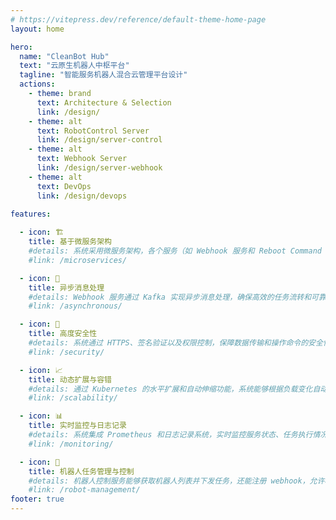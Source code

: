 ```yaml
---
# https://vitepress.dev/reference/default-theme-home-page
layout: home

hero:
  name: "CleanBot Hub"
  text: "云原生机器人中枢平台"
  tagline: "智能服务机器人混合云管理平台设计"
  actions:
    - theme: brand
      text: Architecture & Selection
      link: /design/
    - theme: alt
      text: RobotControl Server
      link: /design/server-control
    - theme: alt
      text: Webhook Server
      link: /design/server-webhook
    - theme: alt
      text: DevOps
      link: /design/devops
      
features:

  - icon: 🏗️
    title: 基于微服务架构
    #details: 系统采用微服务架构，各个服务（如 Webhook 服务和 Reboot Command Service）可以独立扩展和维护，确保高可用性与可伸缩性。
    #link: /microservices/

  - icon: 🔄
    title: 异步消息处理
    #details: Webhook 服务通过 Kafka 实现异步消息处理，确保高效的任务流转和可靠的数据传输，即使在高并发环境下也能稳定运行。
    #link: /asynchronous/

  - icon: 🔐
    title: 高度安全性
    #details: 系统通过 HTTPS、签名验证以及权限控制，保障数据传输和操作命令的安全性，防止恶意攻击和数据篡改。
    #link: /security/

  - icon: 📈
    title: 动态扩展与容错
    #details: 通过 Kubernetes 的水平扩展和自动伸缩功能，系统能够根据负载变化自动增加或减少 Pod 数量，确保系统在高负载时也能稳定运行。
    #link: /scalability/

  - icon: 📊
    title: 实时监控与日志记录
    #details: 系统集成 Prometheus 和日志记录系统，实时监控服务状态、任务执行情况和系统健康，及时响应潜在的故障或性能瓶颈。
    #link: /monitoring/

  - icon: 🤖
    title: 机器人任务管理与控制
    #details: 机器人控制服务能够获取机器人列表并下发任务，还能注册 webhook，允许机器人与外部系统进行交互，自动执行命令并进行状态反馈。
    #link: /robot-management/
footer: true
---
```



